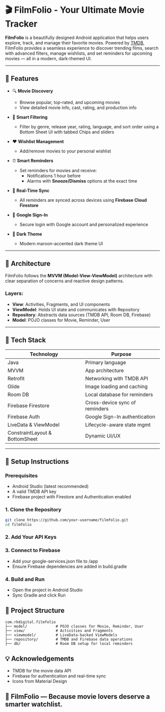 # 🎬 FilmFolio - Your Ultimate Movie Tracker

**FilmFolio** is a beautifully designed Android application that helps users explore, track, and manage their favorite movies. Powered by [TMDB](https://www.themoviedb.org/), FilmFolio provides a seamless experience to discover trending films, search with advanced filters, manage wishlists, and set reminders for upcoming movies — all in a modern, dark-themed UI.

---

## 🚀 Features

- 🔍 **Movie Discovery**
  - Browse popular, top-rated, and upcoming movies
  - View detailed movie info, cast, rating, and production info

- 🧠 **Smart Filtering**
  - Filter by genre, release year, rating, language, and sort order using a Bottom Sheet UI with tabbed Chips and sliders

- ❤️ **Wishlist Management**
  - Add/remove movies to your personal wishlist

- ⏰ **Smart Reminders**
  - Set reminders for movies and receive:
    - Notifications 1 hour before
    - Alarms with **Snooze/Dismiss** options at the exact time

- 🔁 **Real-Time Sync**
  - All reminders are synced across devices using **Firebase Cloud Firestore**

- 🔐 **Google Sign-In**
  - Secure login with Google account and personalized experience

- 🌙 **Dark Theme**
  - Modern maroon-accented dark theme UI 

---

## 🧱 Architecture

FilmFolio follows the **MVVM (Model-View-ViewModel)** architecture with clear separation of concerns and reactive design patterns.

### Layers:
- **View**: Activities, Fragments, and UI components
- **ViewModel**: Holds UI state and communicates with Repository
- **Repository**: Abstracts data sources (TMDB API, Room DB, Firebase)
- **Model**: POJO classes for Movie, Reminder, User

---

## 🧰 Tech Stack

| Technology         | Purpose                         |
|--------------------|---------------------------------|
| Java               | Primary language                |
| MVVM               | App architecture                |
| Retrofit           | Networking with TMDB API        |
| Glide              | Image loading and caching       |
| Room DB            | Local database for reminders    |
| Firebase Firestore | Cross-device sync of reminders  |
| Firebase Auth      | Google Sign-In authentication   |
| LiveData & ViewModel | Lifecycle-aware state mgmt    |
| ConstraintLayout & BottomSheet | Dynamic UI/UX       |

---

## 🔧 Setup Instructions

### Prerequisites
- Android Studio (latest recommended)
- A valid TMDB API key
- Firebase project with Firestore and Authentication enabled

### 1. Clone the Repository
```bash
git clone https://github.com/your-username/filmfolio.git
cd filmfolio
```
### 2. Add Your API Keys
### 3. Connect to Firebase
- Add your google-services.json file to /app
- Ensure Firebase dependencies are added in build.gradle

### 4. Build and Run
- Open the project in Android Studio
- Sync Gradle and click Run

## 📂 Project Structure

```
com.rkdigital.filmfolio
├── model/             # POJO classes for Movie, Reminder, User
├── view/              # Activities and Fragments
├── viewmodel/         # LiveData-backed ViewModels
├── repository/        # TMDB and Firebase data operations
├── db/                # Room DB setup for local reminders
```
## 💡 Acknowledgements
- TMDB for the movie data API
- Firebase for authentication and real-time sync
- Icons from Material Design

## 🎥 FilmFolio — Because movie lovers deserve a smarter watchlist.
